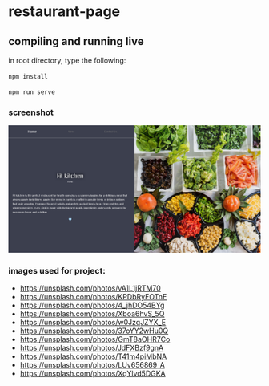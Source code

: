 # restaurant-page

## compiling and running live

in root directory, type the following:

`npm install`

`npm run serve`

### screenshot

![](./screenshot.png)

### images used for project:

- https://unsplash.com/photos/vA1L1jRTM70
- https://unsplash.com/photos/KPDbRyFOTnE
- https://unsplash.com/photos/4_jhDO54BYg
- https://unsplash.com/photos/Xboa6hvS_5Q
- https://unsplash.com/photos/w0JzqJZYX_E
- https://unsplash.com/photos/37oYY2wHu0Q
- https://unsplash.com/photos/GmT8aOHR7Co
- https://unsplash.com/photos/JdFXBzf9gnA
- https://unsplash.com/photos/T41m4piMbNA
- https://unsplash.com/photos/LUv656869_A
- https://unsplash.com/photos/XqYlvd5DGKA
